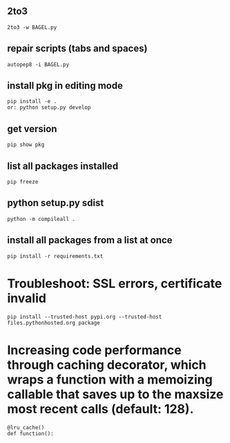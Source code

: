 ## 2to3 
    
    2to3 -w BAGEL.py

## repair scripts (tabs and spaces)
    
    autopep8 -i BAGEL.py
    
## install pkg in editing mode
    pip install -e .
    or: python setup.py develop

## get version 
    pip show pkg

## list all packages installed
    pip freeze

## python setup.py sdist

    python -m compileall .

## install all packages from a list at once
    pip install -r requirements.txt

# Troubleshoot: SSL errors, certificate invalid  
    pip install --trusted-host pypi.org --trusted-host files.pythonhosted.org package  

# Increasing code performance through caching decorator, which wraps a function with a memoizing callable that saves up to the maxsize most recent calls (default: 128).

    @lru_cache()
    def function():
